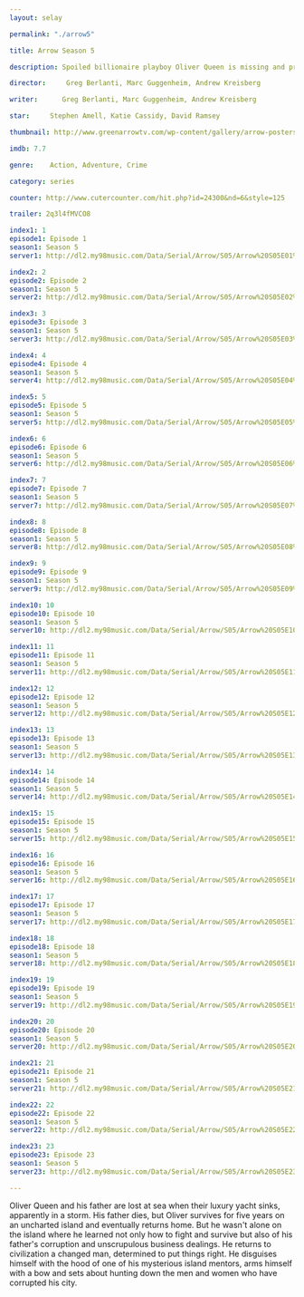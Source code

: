 ```yaml
---
layout: selay

permalink: "./arrow5"

title: Arrow Season 5

description: Spoiled billionaire playboy Oliver Queen is missing and presumed dead when his yacht is lost at sea. He returns five years later a changed man, determined to clean up the city as a hooded vigilante armed with a bow.

director:     Greg Berlanti, Marc Guggenheim, Andrew Kreisberg

writer:      Greg Berlanti, Marc Guggenheim, Andrew Kreisberg

star:     Stephen Amell, Katie Cassidy, David Ramsey

thumbnail: http://www.greenarrowtv.com/wp-content/gallery/arrow-posters/arrowpostershirt.jpg

imdb: 7.7

genre:    Action, Adventure, Crime 

category: series

counter: http://www.cutercounter.com/hit.php?id=24300&nd=6&style=125

trailer: 2q3l4fMVCO8

index1: 1
episode1: Episode 1
season1: Season 5
server1: http://dl2.my98music.com/Data/Serial/Arrow/S05/Arrow%20S05E01%20480p%20%5bFilmia%5d.mkv

index2: 2
episode2: Episode 2
season1: Season 5
server2: http://dl2.my98music.com/Data/Serial/Arrow/S05/Arrow%20S05E02%20480p%20%5bFilmia%5d.mkv

index3: 3
episode3: Episode 3
season1: Season 5
server3: http://dl2.my98music.com/Data/Serial/Arrow/S05/Arrow%20S05E03%20480p%20%5bFilmia%5d.mkv

index4: 4
episode4: Episode 4
season1: Season 5
server4: http://dl2.my98music.com/Data/Serial/Arrow/S05/Arrow%20S05E04%20480p%20%5bFilmia%5d.mkv

index5: 5
episode5: Episode 5
season1: Season 5
server5: http://dl2.my98music.com/Data/Serial/Arrow/S05/Arrow%20S05E05%20480p%20%5bFilmia%5d.mkv

index6: 6
episode6: Episode 6
season1: Season 5
server6: http://dl2.my98music.com/Data/Serial/Arrow/S05/Arrow%20S05E06%20480p%20%5bFilmia%5d.mkv

index7: 7
episode7: Episode 7
season1: Season 5
server7: http://dl2.my98music.com/Data/Serial/Arrow/S05/Arrow%20S05E07%20480p%20%5bFilmia%5d.mkv

index8: 8
episode8: Episode 8
season1: Season 5
server8: http://dl2.my98music.com/Data/Serial/Arrow/S05/Arrow%20S05E08%20480p%20%5bFilmia%5d.mkv

index9: 9
episode9: Episode 9
season1: Season 5
server9: http://dl2.my98music.com/Data/Serial/Arrow/S05/Arrow%20S05E09%20480p%20%5bFilmia%5d.mkv

index10: 10
episode10: Episode 10
season1: Season 5
server10: http://dl2.my98music.com/Data/Serial/Arrow/S05/Arrow%20S05E10%20480p%20%5bFilmia%5d.mkv

index11: 11
episode11: Episode 11
season1: Season 5
server11: http://dl2.my98music.com/Data/Serial/Arrow/S05/Arrow%20S05E11%20480p%20%5bFilmia%5d.mkv

index12: 12
episode12: Episode 12
season1: Season 5
server12: http://dl2.my98music.com/Data/Serial/Arrow/S05/Arrow%20S05E12%20480p%20%5bFilmia%5d.mkv

index13: 13
episode13: Episode 13
season1: Season 5
server13: http://dl2.my98music.com/Data/Serial/Arrow/S05/Arrow%20S05E13%20480p%20%5bFilmia%5d.mkv

index14: 14
episode14: Episode 14
season1: Season 5
server14: http://dl2.my98music.com/Data/Serial/Arrow/S05/Arrow%20S05E14%20480p%20%5bFilmia%5d.mkv

index15: 15
episode15: Episode 15
season1: Season 5
server15: http://dl2.my98music.com/Data/Serial/Arrow/S05/Arrow%20S05E15%20480p%20%5bFilmia%5d.mkv

index16: 16
episode16: Episode 16
season1: Season 5
server16: http://dl2.my98music.com/Data/Serial/Arrow/S05/Arrow%20S05E16%20480p%20%5bFilmia%5d.mkv

index17: 17
episode17: Episode 17
season1: Season 5
server17: http://dl2.my98music.com/Data/Serial/Arrow/S05/Arrow%20S05E17%20480p%20%5bFilmia%5d.mkv

index18: 18
episode18: Episode 18
season1: Season 5
server18: http://dl2.my98music.com/Data/Serial/Arrow/S05/Arrow%20S05E18%20480p%20%5bFilmia%5d.mkv

index19: 19
episode19: Episode 19
season1: Season 5
server19: http://dl2.my98music.com/Data/Serial/Arrow/S05/Arrow%20S05E19%20480p%20%5bFilmia%5d.mkv

index20: 20
episode20: Episode 20
season1: Season 5
server20: http://dl2.my98music.com/Data/Serial/Arrow/S05/Arrow%20S05E20%20480p%20%5bFilmia%5d.mkv

index21: 21
episode21: Episode 21
season1: Season 5
server21: http://dl2.my98music.com/Data/Serial/Arrow/S05/Arrow%20S05E21%20480p%20%5bFilmia%5d.mkv

index22: 22
episode22: Episode 22
season1: Season 5
server22: http://dl2.my98music.com/Data/Serial/Arrow/S05/Arrow%20S05E22%20480p%20%5bFilmia%5d.mkv

index23: 23
episode23: Episode 23
season1: Season 5
server23: http://dl2.my98music.com/Data/Serial/Arrow/S05/Arrow%20S05E23%20480p%20%5bFilmia%5d.mkv

---
```


Oliver Queen and his father are lost at sea when their luxury yacht sinks, apparently in a storm. His father dies, but Oliver survives for five years on an uncharted island and eventually returns home. But he wasn't alone on the island where he learned not only how to fight and survive but also of his father's corruption and unscrupulous business dealings. He returns to civilization a changed man, determined to put things right. He disguises himself with the hood of one of his mysterious island mentors, arms himself with a bow and sets about hunting down the men and women who have corrupted his city.